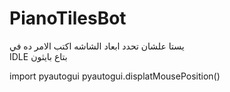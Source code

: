 # PianoTilesBot
يستا علشان تحدد ابعاد الشاشه اكتب الامر ده في   
IDLE
بتاع بايثون

import pyautogui
pyautogui.displatMousePosition()
